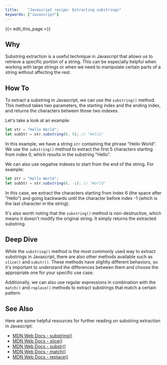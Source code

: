 ```yaml
---
title:    "Javascript recipe: Extracting substrings"
keywords: ["Javascript"]
---
```


{{< edit_this_page >}}

## Why

Substring extraction is a useful technique in Javascript that allows us to retrieve a specific portion of a string. This can be especially helpful when working with large strings or when we need to manipulate certain parts of a string without affecting the rest.

## How To

To extract a substring in Javascript, we can use the `substring()` method. This method takes two parameters, the starting index and the ending index, and returns the characters between those two indexes.

Let's take a look at an example:

```Javascript
let str = "Hello World";
let subStr = str.substring(0, 5); // "Hello"
```

In this example, we have a string `str` containing the phrase "Hello World". We use the `substring()` method to extract the first 5 characters starting from index 0, which results in the substring "Hello". 

We can also use negative indexes to start from the end of the string. For example:

```Javascript
let str = "Hello World";
let subStr = str.substring(6, -1); // "World"
```

In this case, we extract the characters starting from index 6 (the space after "Hello") and going backwards until the character before index -1 (which is the last character in the string).

It's also worth noting that the `substring()` method is non-destructive, which means it doesn't modify the original string. It simply returns the extracted substring. 

## Deep Dive

While the `substring()` method is the most commonly used way to extract substrings in Javascript, there are also other methods available such as `slice()` and `substr()`. These methods have slightly different behaviors, so it's important to understand the differences between them and choose the appropriate one for your specific use case.

Additionally, we can also use regular expressions in combination with the `match()` and `replace()` methods to extract substrings that match a certain pattern.

## See Also

Here are some helpful resources for further reading on substring extraction in Javascript:

- [MDN Web Docs - substring()](https://developer.mozilla.org/en-US/docs/Web/JavaScript/Reference/Global_Objects/String/substring)
- [MDN Web Docs - slice()](https://developer.mozilla.org/en-US/docs/Web/JavaScript/Reference/Global_Objects/String/slice)
- [MDN Web Docs - substr()](https://developer.mozilla.org/en-US/docs/Web/JavaScript/Reference/Global_Objects/String/substr)
- [MDN Web Docs - match()](https://developer.mozilla.org/en-US/docs/Web/JavaScript/Reference/Global_Objects/String/match)
- [MDN Web Docs - replace()](https://developer.mozilla.org/en-US/docs/Web/JavaScript/Reference/Global_Objects/String/replace)